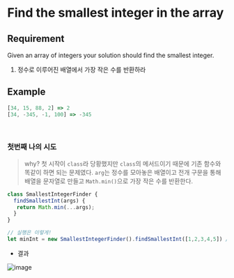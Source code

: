 # Find the smallest integer in the array

## Requirement

<p>Given an array of integers your solution should find the smallest integer.

</p>

  1. 정수로 이루어진 배열에서 가장 작은 수를 반환하라

## Example

```js
[34, 15, 88, 2] => 2
[34, -345, -1, 100] => -345
```

<br>

### 첫번째 나의 시도

> why? 첫 시작이 `class`라 당황했지만 `class`의 메서드이기 때문에 기존 함수와 똑같이 하면 되는 문제였다. `arg`는 정수를 모아놓은 배열이고 전개 구문을 통해 배열을 문자열로 만들고 `Math.min()`으로 가장 작은 수를 반환한다.

```js
class SmallestIntegerFinder {
  findSmallestInt(args) {
   return Math.min(...args);
  }
}

// 실행은 이렇게!
let minInt = new SmallestIntegerFinder().findSmallestInt([1,2,3,4,5]) // 1
```

- 결과

![image](https://user-images.githubusercontent.com/96808980/175763315-9af7521a-6bb4-41d0-b5d2-8f7a5d15b0d9.png)

